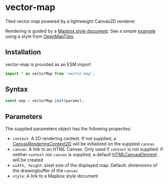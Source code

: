 # vector-map

Tiled vector map powered by a lightweight Canvas2D renderer

Rendering is guided by a [Mapbox style document]. See a simple
[example] using a style from [OpenMapTiles].

[Mapbox style document]: https://docs.mapbox.com/mapbox-gl-js/style-spec/
[example]: https://globeletjs.github.io/vector-map/examples/klokan-basic/
[OpenMapTiles]: https://openmaptiles.org/styles/

## Installation
vector-map is provided as an ESM import
```javascript
import * as vectorMap from 'vector-map';
```

## Syntax
```javascript
const map = vectorMap.init(params);
```

## Parameters
The supplied parameters object has the following properties:
- `context`: A 2D rendering context. If not supplied, a
  [CanvasRenderingContext2D] will be initialized on the supplied `canvas`
- `canvas`: A link to an HTML Canvas. Only used if `context` is not supplied.
  If neither `context` nor `canvas` is supplied, a default [HTMLCanvasElement]
  will be created
- `width, height`: pixel size of the displayed map. Default: dimensions of
  the drawingbuffer of the `canvas`
- `style`: A link to a Mapbox style document

[CanvasRenderingContext2D]: https://developer.mozilla.org/en-US/docs/Web/API/CanvasRenderingContext2D
[HTMLCanvasElement]: https://developer.mozilla.org/en-US/docs/Web/API/HTMLCanvasElement
